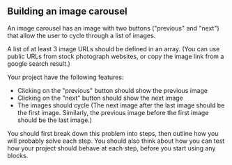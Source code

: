 ## Building an image carousel

An image carousel has an image with two buttons ("previous" and "next") that allow the user to cycle through a list of images.

A list of at least 3 image URLs should be defined in an array. (You can use public URLs from stock photograph websites, or copy the image link from a google search result.)

Your project have the following features:

- Clicking on the "previous" button should show the previous image
- Clicking on the "next" button should show the next image
- The images should cycle (The next image after the last image should be the first image. Similarly, the previous image before the first image should be the last image.)

You should first break down this problem into steps, then outline how you will probably solve each step.
You should also think about how you can test how your project should behave at each step, before you start using any blocks.